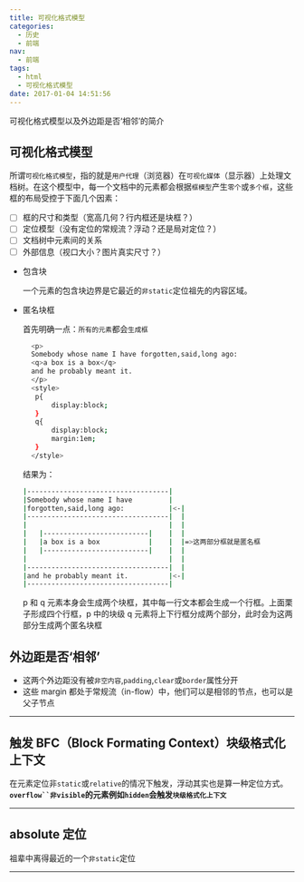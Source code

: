 ```yaml
---
title: 可视化格式模型
categories:
  - 历史
  - 前端
nav:
  - 前端
tags:
  - html
  - 可视化格式模型
date: 2017-01-04 14:51:56
---
```


可视化格式模型以及外边距是否‘相邻’的简介

<!--more-->

## 可视化格式模型

所谓`可视化格式模型`，指的就是`用户代理`（浏览器）在`可视化媒体`（显示器）上处理文档树。在这个模型中，每一个文档中的元素都会根据`框模型`产生`零个`或`多个框`，这些框的布局受控于下面几个因素：

- [ ] 框的尺寸和类型（宽高几何？行内框还是块框？）
- [ ] 定位模型（没有定位的常规流？浮动？还是局对定位？）
- [ ] 文档树中元素间的关系
- [ ] 外部信息（视口大小？图片真实尺寸？）

- 包含块

  一个元素的包含块边界是它最近的`非static`定位祖先的内容区域。

- 匿名块框

  首先明确一点：`所有的元素`都会`生成框`

  ```bash
    <p>
    Somebody whose name I have forgotten,said,long ago:
    <q>a box is a box</q>
    and he probably meant it.
    </p>
    <style>
     p{
         display:block;
     }
     q{
         display:block;
         margin:1em;
     }
    </style>
  ```

  结果为：

  ```bash
  |-----------------------------------|
  |Somebody whose name I have         |
  |forgotten,said,long ago:           |<-|
  |-----------------------------------|  |
  |                                   |  |
  |   |--------------------------|    |  |
  |   |a box is a box            |    |  |=>这两部分框就是匿名框
  |   |--------------------------|    |  |
  |                                   |  |
  |-----------------------------------|  |
  |and he probably meant it.          |<-|
  |-----------------------------------|
  ```

  p 和 q 元素本身会生成两个块框，其中每一行文本都会生成一个行框。上面栗子形成四个行框，p 中的块级 q 元素将上下行框分成两个部分，此时会为这两部分生成两个匿名块框

## 外边距是否‘相邻’

- 这两个外边距没有被`非空内容`,`padding`,`clear`或`border`属性分开
- 这些 margin 都处于常规流（in-flow）中，他们可以是相邻的节点，也可以是父子节点

---

## 触发 BFC（Block Formating Context）块级格式化上下文

在元素定位非`static`或`relative`的情况下触发，浮动其实也是算一种定位方式。
**` overflow``非visible `的元素例如`hidden`会触发`块级格式化上下文`**

---

## absolute 定位

祖辈中离得最近的一个`非static`定位

---
